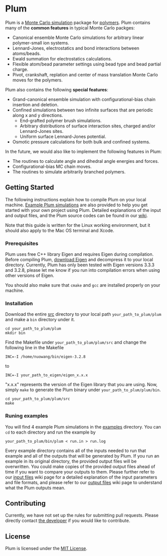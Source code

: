 # Plum

Plum is a [Monte Carlo simulation](https://en.wikipedia.org/wiki/Monte_Carlo_method) package for [polymers](https://en.wikipedia.org/wiki/Polymer). Plum contains many of the **common features** in typical Monte Carlo packges:
* Canonical ensemble Monte Carlo simulations for arbitrary linear polymer-small ion systems.
* Lennard-Jones, electrostatics and bond interactions between atoms/beads.
* Ewald summation for electrostatics calculations.
* Flexible atom/bead parameter settings using bead type and bead partial charge.
* Pivot, crankshaft, replation and center of mass translation Monte Carlo moves for the polymers.

Plum also contains the following **special features**:
* Grand-canonical ensemble simulation with configurational-bias chain insertion and deletion.
* Confined simulations between two infinite surfaces that are periodic along x and y directions.
  * End-grafted polymer brush simulations.
  * Arbitrary distributions of surface interaction sites, charged and/or Lennard-Jones sites.
  * Uniform surface Lennard-Jones potential.
* Osmotic pressure calculations for both bulk and confined systems.

In the future, we would also like to implement the following features in Plum:
* The routines to calculate angle and dihedral angle energies and forces.
* Configurational-bias MC chain moves.
* The routines to simulate arbitrarily branched polymers.

## Getting Started

The following instructions explain how to compile Plum on your local machine. [Example Plum simulations](examples) are also provided to help you get started with your own project using Plum. Detailed explanations of the input and output files, and the Plum source codes can be found in our [wiki](https://github.com/nuwapi/Plum/wiki).

Note that this guide is written for the Linux working environment, but it should also apply to the Mac OS terminal and Xcode.

### Prerequisites

Plum uses free C++ library Eigen and requires Eigen during compilation. Before compiling Plum, [download Eigen](https://eigen.tuxfamily.org/) and decompress it to your local directory. Currently, Plum has only been tested with Eigen versions 3.3.3 and 3.2.8, please let me know if you run into compilation errors when using other versions of Eigen.

You should also make sure that `cmake` and `gcc` are installed properly on your machine.

### Installation

Download the entire [src](src) directory to your local path `your_path_to_plum/plum` and make a `bin` directory under it.

```
cd your_path_to_plum/plum
mkdir bin
```

Find the Makefile under `your_path_to_plum/plum/src` and change the following line in the Makefile
```
INC=-I /home/nuowang/bin/eigen-3.2.8
```

to

```
INC=-I your_path_to_eigen/eigen_x.x.x
```

"x.x.x" represents the version of the Eigen library that you are using. Now, simply `make` to generate the Plum binary under `your_path_to_plum/plum/bin`.

```
cd your_path_to_plum/plum/src
make
```

### Runing examples

You will find 4 example Plum simulations in the [examples](examples) directory. You can `cd` to each directory and run the example by

```
your_path_to_plum/bin/plum < run.in > run.log 
```

Every example directory contains all of the inputs needed to run that example and all of the outputs that will be generated by Plum. If you run an example in its original directory, the provided output files will be overwritten. You could make copies of the provided output files ahead of time if you want to compare your outputs to them. Please further refer to our [input files](https://github.com/nuwapi/Plum/wiki/Input-files) wiki page for a detailed explanation of the input parameters and file formats, and please refer to our [output files](https://github.com/nuwapi/Plum/wiki/Output-files) wiki page to understand what the Plum outputs mean.

## Contributing

Currently, we have not set up the rules for submitting pull requests. Please directly contact [the developer](https://github.com/nuwapi) if you would like to contribute.

## License

Plum is licensed under the [MIT License](LICENSE.md).
